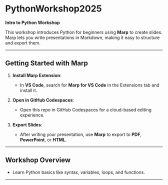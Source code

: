 # PythonWorkshop2025
**Intro to Python Workshop**

This workshop introduces Python for beginners using **Marp** to create slides. Marp lets you write presentations in Markdown, making it easy to structure and export them.

---

## Getting Started with Marp

1. **Install Marp Extension**: 
   - In **VS Code**, search for **Marp for VS Code** in the Extensions tab and install it.
   
2. **Open in GitHub Codespaces**:
   - Open this repo in GitHub Codespaces for a cloud-based editing experience.

3. **Export Slides**:
   - After writing your presentation, use **Marp** to export to **PDF**, **PowerPoint**, or **HTML**.

---

## Workshop Overview

- Learn Python basics like syntax, variables, loops, and functions.

---
